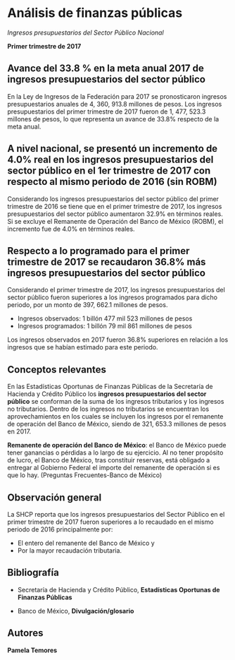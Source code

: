 # Análisis de finanzas públicas
*Ingresos presupuestarios del Sector Público Nacional*

**Primer trimestre de 2017**

## Avance del 33.8 % en la meta anual 2017 de ingresos presupuestarios del sector público

En la Ley de Ingresos de la Federación para 2017 se pronosticaron ingresos presupuestarios anuales de 4, 360, 913.8 millones de pesos. Los ingresos presupuestarios del primer trimestre de 2017 fueron de 1, 477, 523.3 millones de pesos, lo que representa un avance de 33.8% respecto de la meta anual.

## A nivel nacional, se presentó un incremento de 4.0% real en los ingresos presupuestarios del sector público en el 1er trimestre de 2017 con respecto al mismo periodo de 2016 (sin ROBM)
Considerando los ingresos presupuestarios del sector público del primer trimestre de 2016 se tiene que en el primer trimestre de 2017, los ingresos presupuestarios del sector público aumentaron 32.9% en términos reales. Si se excluye el Remanente de Operación del Banco de México (ROBM), el incremento fue de 4.0% en términos reales.

## Respecto a lo programado para el primer trimestre de 2017 se recaudaron 36.8% más ingresos presupuestarios del sector público

Considerando el primer trimestre de 2017, los ingresos presupuestarios del sector público fueron superiores a los ingresos programados para dicho periodo, por un monto de 397, 662.1 millones de pesos.

* Ingresos observados: 1 billón 477 mil 523 millones de pesos
* Ingresos programados: 1 billón 79 mil 861 millones de pesos

Los ingresos observados en 2017 fueron 36.8% superiores en relación a los ingresos que se habían estimado para este periodo.

## Conceptos relevantes

En las Estadísticas Oportunas de Finanzas Públicas de la Secretaría de Hacienda y Crédito Público los **ingresos presupuestarios del sector público** se conforman de la suma de los ingresos tributarios y los ingresos no tributarios. Dentro de los ingresos no tributarios se encuentran los aprovechamientos en los cuales se incluyen los ingresos por el remanente de operación del Banco de México, siendo de 321, 653.3 millones de pesos en 2017.

**Remanente de operación del Banco de México**: el Banco de México puede tener ganancias o pérdidas  a lo largo de su ejercicio. Al no tener propósito de lucro, el Banco de México, tras constituir reservas, está obligado a entregar al Gobierno Federal el importe del remanente de operación si es que lo hay. (Preguntas Frecuentes-Banco de México)

## Observación general

La SHCP reporta que los ingresos presupuestarios del Sector Público en el primer trimestre de 2017 fueron superiores a lo recaudado en el mismo periodo de 2016 principalmente por:

* El entero del remanente del Banco de México y
* Por la mayor recaudación tributaria.

## Bibliografía

* Secretaría de Hacienda y Crédito Público, **Estadísticas Oportunas de Finanzas Públicas**

* Banco de México, **Divulgación/glosario**

## Autores
**Pamela Temores**
